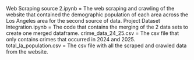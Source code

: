 Web Scraping source 2.ipynb = The web scraping and crawling of the website that contained the demographic population of each area across the Los Angeles area for the second source of data.
Project Dataset Integration.ipynb = The code that contains the merging of the 2 data sets to create one merged dataframe. 
crime_data_24_25.csv = The csv file that only contains crimes that occurred in 2024 and 2025. 
total_la_population.csv = The csv file with all the scraped and crawled data from the website.
